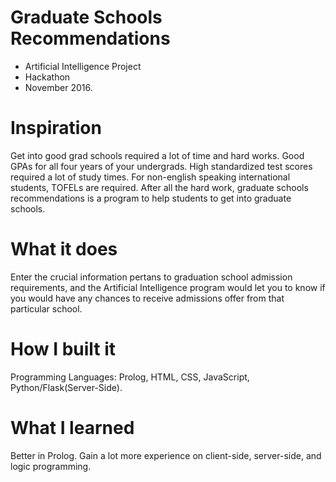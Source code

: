 # Graduate Schools Recommendations
* Artificial Intelligence Project 
* Hackathon 
* November 2016.


# Inspiration
Get into good grad schools required a lot of time and hard works. Good GPAs for all four years of your undergrads. High standardized test scores required a lot of study times. For non-english speaking international students, TOFELs are required. After all the hard work, graduate schools recommendations is a program to help students to get into graduate schools.


# What it does
Enter the crucial information pertans to graduation school admission requirements, and the Artificial Intelligence program would let you to know if you would have any chances to receive admissions offer from that particular school.


# How I built it
Programming Languages: Prolog, HTML, CSS, JavaScript, Python/Flask(Server-Side). 


# What I learned
Better in Prolog. Gain a lot more experience on client-side, server-side, and logic programming.



